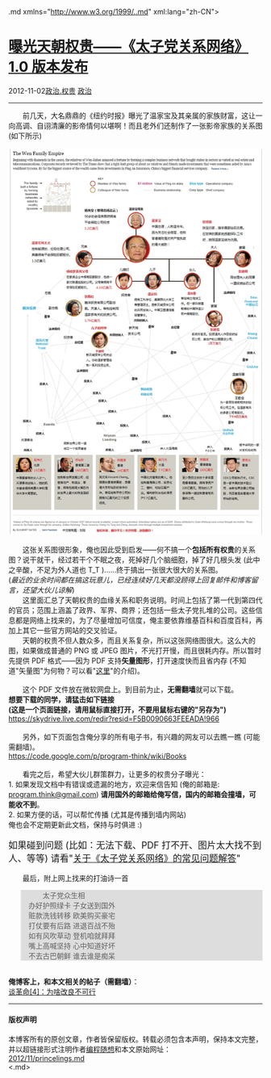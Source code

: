 <!DOCTYPE.md>
.md xmlns="http://www.w3.org/1999/..md" xml:lang="zh-CN">
<head>
<meta http-equiv="Content-Type" content="text.md; charset=utf-8" />
<meta name="generator" content="Python script by program.think@gmail.com" />
<meta name="provider" content="program-think.blogspot.com" />
<link type="text/css" rel="stylesheet" href="../../css/program-think.css" />
<title>曝光天朝权贵——《太子党关系网络》1.0 版本发布 - 编程随想的博客</title>
</head>
<body>
<div id="main" style="width:100%;">
<h1><a href="../../index.md" title="回到首页">曝光天朝权贵——《太子党关系网络》1.0 版本发布</a></h1>
<div class="post-info"><span class="date-header">2012-11-02</span><a href="../../tags/E694BFE6B2BB.E69D83E8B4B5.md" class="tag">政治.权贵</a> <a href="../../tags/E694BFE6B2BB.md" class="tag">政治</a> </div>
<hr>
<div class="post">
&#12288;&#12288;前几天，大名鼎鼎的《纽约时报》曝光了温家宝及其亲属的家族财富，这让一向高调、自诩清廉的影帝情何以堪啊！而且老外们还制作了一张影帝家族的关系图 (如下所示)<br /><br /><img src="../../images/2012/11/C4E-so2ho32govqcEfQRHesraXpWh1TEoTC53YxBgCe3147JE8NK36LuZjZr2IIvUnKACiFAjEkAhRc36Wc1XyrwbaVfGtAq66iQkHcHM104n1NclQ1l896J680" alt="不见图 请翻墙"><br /><br />&#12288;&#12288;这张关系图很形象，俺也因此受到启发——何不搞一个<b>包括所有权贵</b>的关系图？说干就干，经过若干个不眠之夜，死掉好几个脑细胞，掉了好几根头发 (此中之辛酸，不足为外人道也 T_T )......终于搞出一张很大很大的关系图。<a name='more'></a><!--program-think--><br />(<i>最近的业余时间都在搞这玩意儿，已经连续好几天都没顾得上回复邮件和博客留言，还望大伙儿谅解</i>)<br />&#12288;&#12288;这里面汇总了天朝权贵的血缘关系和职务说明。时间上包括了第一代到第四代的官员；范围上涵盖了政界、军界、商界；还包括一些太子党扎堆的公司。这些信息都是网络上找来的，为了尽量增加可信度，俺主要依靠维基百科和百度百科，再加上其它一些官方网站的交叉验证。<br />&#12288;&#12288;天朝的权贵不但人数众多，而且关系复杂，所以这张网络图很大。这么大的图，如果做成普通的 PNG 或 JPEG 图片，不光打开慢，而且很耗内存。所以暂时先提供 PDF 格式——因为 PDF 支持<b>矢量图形</b>，打开速度快而且省内存 (不知道"矢量图"为何物？可以看"<a href="https://zh.wikipedia.org/wiki/%E7%9F%A2%E9%87%8F%E5%9B%BE%E5%BD%A2" target="_blank" rel="nofollow">这里</a>"的介绍)。<br /><br />&#12288;&#12288;这个 PDF 文件放在微软网盘上。到目前为止，<b>无需翻墙</b>就可以下载。<br /><b>想要下载的同学，请猛击如下链接<br />(这是一个页面链接，请用鼠标直接打开，不要用鼠标右键的"另存为")</b><br /><a href="https://skydrive.live.com/redir?resid=F5B0090663FEEADA!966" target="_blank" rel="nofollow">https://skydrive.live.com/redir?resid=F5B0090663FEEADA!966</a><br /><br />&#12288;&#12288;另外，如下页面包含俺分享的所有电子书，有兴趣的网友可以去瞧一瞧 (可能需翻墙)。<br /><a href="https://code.google.com/p/program-think/wiki/Books">https://code.google.com/p/program-think/wiki/Books</a><br /><br />&#12288;&#12288;看完之后，希望大伙儿群策群力，让更多的权贵分子曝光：<br />1. 如果发现文档中有错误或遗漏的地方，欢迎来信告知 (俺的邮箱是: <a href="mailto:program.think@gmail.com">program.think@gmail.com</a>) <b>请用国外的邮箱给俺写信，国内的邮箱会撞墙，可能收不到</b>。<br />2. 如果方便的话，可以帮忙传播 (尤其是传播到墙内网站)<br />俺也会不定期更新此文档，保持与时俱进 :)<br /><br /><font size="4">如果碰到问题 (比如：无法下载、PDF 打不开、图片太大找不到人、等等) 请看"<a href="../../2012/11/princelings-faq.md">关于《太子党关系网络》的常见问题解答</a>"</font><br /><br />&#12288;&#12288;最后，附上网上找来的打油诗一首<br /><blockquote style="background-color:#DDD;">&#12288;&#12288;太子党众生相<br />办好护照绿卡  子女送到国外<br />赃款洗钱转移  欧美购买豪宅<br />打仗要有后路  进退百战不殆<br />如有风吹草动  登机咱就拜拜<br />嘴上高喊坚持  心中知道好坏<br />不去古巴朝鲜  谁去谁是痴呆</blockquote><br /><b>俺博客上，和本文相关的帖子（需翻墙）</b>：<br /><a href="../../2012/05/revolution-4.md">谈革命[4]：为啥改良不可行</a><div class="blogger-post-footer">
</div>
<hr>
<div class="copyright">
<h4>版权声明</h4>
本博客所有的原创文章，作者皆保留版权。转载必须包含本声明，保持本文完整，并以超链接形式注明作者<a href="mailto:program.think@gmail.com">编程随想</a>和本文原始网址：<br>
<a href="2012/11/princelings.md">2012/11/princelings.md</a>
</div>
</div>
</body>
<.md>
